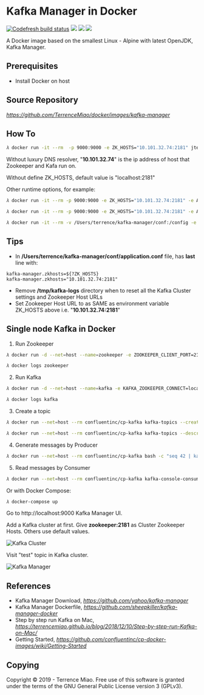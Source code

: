 Kafka Manager in Docker
=======================
[![Codefresh build status]( https://g.codefresh.io/api/badges/pipeline/terrencemiao/TerrenceMiao%2Fdocker%2Fkafka-manager?type=cf-2)]( https://g.codefresh.io/public/accounts/terrencemiao/pipelines/TerrenceMiao/docker/kafka-manager) [![](https://images.microbadger.com/badges/image/jtech/kafka-manager.svg)](https://microbadger.com/images/jtech/kafka-manager "Get your own image badge on microbadger.com") [![](https://images.microbadger.com/badges/version/jtech/kafka-manager.svg)](https://microbadger.com/images/jtech/kafka-manager "Get your own version badge on microbadger.com") [![](https://img.shields.io/docker/pulls/jtech/kafka-manager.svg)](https://hub.docker.com/r/jtech/kafka-manager "Get your own docker pull badge on shields.io")

A Docker image based on the smallest Linux - Alpine with latest OpenJDK, Kafka Manager.

Prerequisites
-------------

- Install Docker on host

Source Repository
-----------------
_https://github.com/TerrenceMiao/docker/images/kafka-manager_

How To
------

```bash
𝜆 docker run -it --rm  -p 9000:9000 -e ZK_HOSTS="10.101.32.74:2181" jtech/kafka-manager
```

Without luxury DNS resolver, "**10.101.32.74**" is the ip address of host that Zookeeper and Kafa run on.

Without define ZK_HOSTS, default value is "localhost:2181"

Other runtime options, for example:

```bash
𝜆 docker run -it --rm -p 9000:9000 -e ZK_HOSTS="10.101.32.74:2181" -e APPLICATION_SECRET=letmein jtech/kafka-manager

𝜆 docker run -it --rm -p 9000:9000 -e ZK_HOSTS="10.101.32.74:2181" -e APPLICATION_SECRET=letmein -e KM_ARGS=-Djava.net.preferIPv4Stack=true jtech/kafka-manager

𝜆 docker run -it --rm -v /Users/terrence/kafka-manager/conf:/config -e KM_CONFIGFILE=/config/application.conf -p 9000:9000 --name kafka-manager jtech/kafka-manager
```

Tips
----

- In **/Users/terrence/kafka-manager/conf/application.conf** file, has **last** line with: 

```console
kafka-manager.zkhosts=${?ZK_HOSTS}
kafka-manager.zkhosts="10.101.32.74:2181"
```

- Remove **/tmp/kafka-logs** directory when to reset all the Kafka Cluster settings and Zookeeper Host URLs
- Set Zookeeper Host URL to as SAME as environment variable ZK_HOSTS above i.e. "**10.101.32.74:2181**"

Single node Kafka in Docker
---------------------------

1. Run Zookeeper

```bash
𝜆 docker run -d --net=host --name=zookeeper -e ZOOKEEPER_CLIENT_PORT=2181 -e ZOOKEEPER_TICK_TIME=2000 confluentinc/cp-zookeeper

𝜆 docker logs zookeeper
```

2. Run Kafka

```bash
𝜆 docker run -d --net=host --name=kafka -e KAFKA_ZOOKEEPER_CONNECT=localhost:2181 -e KAFKA_ADVERTISED_LISTENERS=PLAINTEXT://localhost:9092 confluentinc/cp-kafka

𝜆 docker logs kafka
```

3. Create a topic

```bash
𝜆 docker run --net=host --rm confluentinc/cp-kafka kafka-topics --create --topic test --partitions 1 --replication-factor 1 --if-not-exists --zookeeper localhost:2181

𝜆 docker run --net=host --rm confluentinc/cp-kafka kafka-topics --describe --topic test --zookeeper localhost:2181
```

4. Generate messages by Producer

```bash
𝜆 docker run --net=host --rm confluentinc/cp-kafka bash -c "seq 42 | kafka-console-producer --broker-list localhost:9092 --topic test && echo 'Produced 42 messages.'"
```

5. Read messages by Consumer

```bash
𝜆 docker run --net=host --rm confluentinc/cp-kafka kafka-console-consumer --bootstrap-server localhost:9092 --topic test --new-consumer --from-beginning --max-messages 42
```

Or with Docker Compose:

```bash
𝜆 docker-compose up
```

Go to http://localhost:9000 Kafka Manager UI.

Add a Kafka cluster at first. Give **zookeeper:2181** as Cluster Zookeeper Hosts. Others use default values.

![Kafka Cluster](https://terrencemiao.github.io/blog/img/Kafka%20Cluster.png "Kafka Cluster")

Visit "test" topic in Kafka cluster.

![Kafka Manager](https://terrencemiao.github.io/blog/img/Kafka%20Manager.png "Kafka Manager")

References
----------
- Kafka Manager Download, _https://github.com/yahoo/kafka-manager_
- Kafka Manager Dockerfile, _https://github.com/sheepkiller/kafka-manager-docker_
- Step by step run Kafka on Mac, _https://terrencemiao.github.io/blog/2018/12/10/Step-by-step-run-Kafka-on-Mac/_
- Getting Started, _https://github.com/confluentinc/cp-docker-images/wiki/Getting-Started_

Copying
-------
Copyright © 2019 - Terrence Miao. Free use of this software is granted under the terms of the GNU General Public License version 3 (GPLv3).
